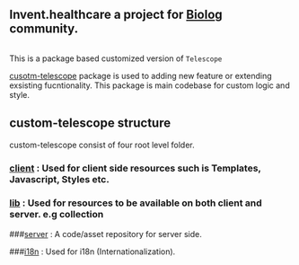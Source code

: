 ## Invent.healthcare a project for [Biolog](../biolog) community. 

```meteor
```

This is a package based customized  version of `Telescope` 

[cusotm-telescope](../package/custom-telescope)  package is used to  adding new feature or extending exsisting fucntionality. This package is main codebase for custom logic and style.



## custom-telescope structure
custom-telescope consist of four root level folder.
### [client](tree/master/packages/custom-telescope/client) : Used for client side resources such is Templates, Javascript, Styles etc.
### [lib](package/custom-telescope/lib) : Used for resources to be available on both client and server. e.g collection

###[server](package/custom-telescope/server) : A code/asset repository for server side.

###[i18n](package/custom-telescope/server) : Used for i18n (Internationalization).



